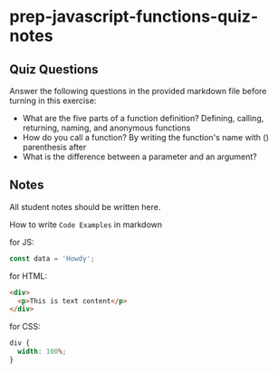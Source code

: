 # prep-javascript-functions-quiz-notes

## Quiz Questions

Answer the following questions in the provided markdown file before turning in this exercise:

- What are the five parts of a function definition?
Defining, calling, returning, naming, and anonymous functions
- How do you call a function?
By writing the function's name with () parenthesis after
- What is the difference between a parameter and an argument?

## Notes

All student notes should be written here.

How to write `Code Examples` in markdown

for JS:

```javascript
const data = 'Howdy';
```

for HTML:

```html
<div>
  <p>This is text content</p>
</div>
```

for CSS:

```css
div {
  width: 100%;
}
```
